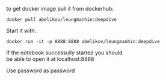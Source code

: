 
to get docker image pull it from dockerhub:

```
docker pull abelikov/leungmanhin:deepdive
```

Start it with:
```
docker run -it -p 8888:8888 abelikov/leungmanhin:deepdive
```

If the notebook successully started you should  
be able to open it at localhost:8888

Use password as password
